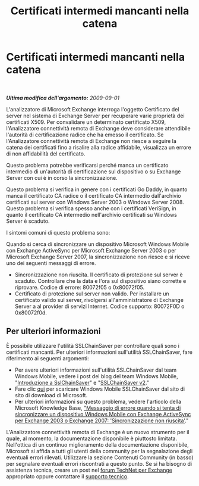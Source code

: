 ﻿---
title: Certificati intermedi mancanti nella catena
TOCTitle: Certificati intermedi mancanti nella catena
ms:assetid: 91978f64-5800-4514-8c0d-52f1cc57ff71
ms:mtpsurl: https://technet.microsoft.com/it-it/library/Ee410524(v=EXCHG.80)
ms:contentKeyID: 27341568
ms.date: 10/25/2013
mtps_version: v=EXCHG.80
_tocRel: dd439364(v=exchg.80)/toc.json
ms.translationtype: HT
---

# Certificati intermedi mancanti nella catena

 

_**Ultima modifica dell'argomento:** 2009-09-01_

L'analizzatore di Microsoft Exchange interroga l'oggetto Certificato del server nel sistema di Exchange Server per recuperare varie proprietà dei certificati X509. Per convalidare un determinato certificato X509, l'Analizzatore connettività remota di Exchange deve considerare attendibile l'autorità di certificazione radice che ha emesso il certificato. Se l'Analizzatore connettività remota di Exchange non riesce a seguire la catena dei certificati fino a risalire alla radice affidabile, visualizza un errore di non affidabilità del certificato.

Questo problema potrebbe verificarsi perché manca un certificato intermedio di un'autorità di certificazione sul dispositivo o su Exchange Server con cui è in corso la sincronizzazione.

Questo problema si verifica in genere con i certificati Go Daddy, in quanto manca il certificato CA radice o il certificato CA intermedio dall'archivio certificati sul server con Windows Server 2003 o Windows Server 2008. Questo problema si verifica spesso anche con i certificati VeriSign, in quanto il certificato CA intermedio nell'archivio certificati su Windows Server è scaduto.

I sintomi comuni di questo problema sono:

Quando si cerca di sincronizzare un dispositivo Microsoft Windows Mobile con Exchange ActiveSync per Microsoft Exchange Server 2003 o per Microsoft Exchange Server 2007, la sincronizzazione non riesce e si riceve uno dei seguenti messaggi di errore.

  - Sincronizzazione non riuscita. Il certificato di protezione sul server è scaduto. Controllare che la data e l'ora sul dispositivo siano corrette e riprovare. Codice di errore: 80072f05 o 0x80072f05.  
  - Certificato di protezione sul server non valido. Per installare un certificato valido sul server, rivolgersi all'amministratore di Exchange Server a al provider di servizi Internet. Codice supporto: 80072F0D o 0x80072f0d.  

## Per ulteriori informazioni

È possibile utilizzare l'utilità SSLChainSaver per controllare quali sono i certificati mancanti. Per ulteriori informazioni sull'utilità SSLChainSaver, fare riferimento ai seguenti argomenti:

  - Per avere ulteriori informazioni sull'utilità SSLChainSaver dal team Windows Mobile, vedere i post del blog del team Windows Mobile, "[Introduzione a SslChainSaver](http://go.microsoft.com/fwlink/?linkid=161816)" e "[SSLChainSaver v2](http://go.microsoft.com/fwlink/?linkid=161817)."  
  - Fare clic [qui](http://go.microsoft.com/fwlink/?linkid=161818) per scaricare Windows Mobile SSLChainSaver dal sito di sito di download di Microsoft.  
  - Per ulteriori informazioni su questo problema, vedere l'articolo della Microsoft Knowledge Base, ["Messaggio di errore quando si tenta di sincronizzare un dispositivo Windows Mobile con Exchange ActiveSync per Exchange 2003 o Exchange 2007: 'Sincronizzazione non riuscita'](http://go.microsoft.com/fwlink/?linkid=3052%26kbid=927465)."  

L'Analizzatore connettività remota di Exchange è un nuovo strumento per il quale, al momento, la documentazione disponibile è piuttosto limitata. Nell'ottica di un continuo miglioramento della documentazione disponibile, Microsoft si affida a tutti gli utenti della community per la segnalazione degli eventuali errori rilevati. Utilizzare la sezione Contenuti Community (in basso) per segnalare eventuali errori riscontrati a questo punto. Se si ha bisogno di assistenza tecnica, creare un post nel [forum TechNet per Exchange](http://go.microsoft.com/fwlink/?linkid=73420) appropriato oppure contattare il [supporto tecnico](http://go.microsoft.com/fwlink/?linkid=8158).

